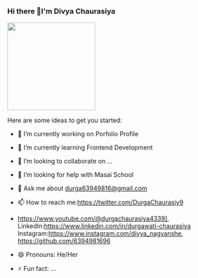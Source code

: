 ### Hi there 👋I'm Divya Chaurasiya
 <img src="https://i.pinimg.com/originals/81/17/8b/81178b47a8598f0c81c4799f2cdd4057.gif" style= height:200px width:200px  margin-left: auto display: block>
  

Here are some ideas to get you started:

- 🔭 I’m currently working on  Porfolio Profile
- 🌱 I’m currently learning Frontend Development
- 👯 I’m looking to collaborate on ...
- 🤔 I’m looking for help with Masai School
- 💬 Ask me about durga63949816@gmail.com
- 📫 How to reach me:https://twitter.com/DurgaChaurasiy9 
-    https://www.youtube.com/@durgachaurasiya4339],
     LinkedIn:https://www.linkedin.com/in/durgawati-chaurasiya
     Instagram:https://www.instagram.com/divya_nagvanshe,
     https://github.com/6394981696
    
  
- 😄 Pronouns: He/Her
- ⚡ Fun fact: ...

